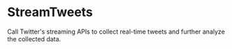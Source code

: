 # StreamTweets
Call Twitter's streaming APIs to collect real-time tweets and further analyze the collected data.
